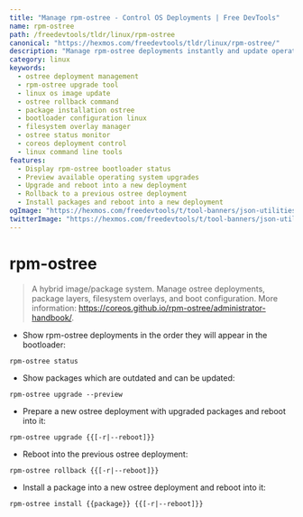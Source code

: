 ```yaml
---
title: "Manage rpm-ostree - Control OS Deployments | Free DevTools"
name: rpm-ostree
path: /freedevtools/tldr/linux/rpm-ostree
canonical: "https://hexmos.com/freedevtools/tldr/linux/rpm-ostree/"
description: "Manage rpm-ostree deployments instantly and update operating system images. Preview upgrades, rollback changes, and install packages. Free online tool, no registration required."
category: linux
keywords:
  - ostree deployment management
  - rpm-ostree upgrade tool
  - linux os image update
  - ostree rollback command
  - package installation ostree
  - bootloader configuration linux
  - filesystem overlay manager
  - ostree status monitor
  - coreos deployment control
  - linux command line tools
features:
  - Display rpm-ostree bootloader status
  - Preview available operating system upgrades
  - Upgrade and reboot into a new deployment
  - Rollback to a previous ostree deployment
  - Install packages and reboot into a new deployment
ogImage: "https://hexmos.com/freedevtools/t/tool-banners/json-utilities-banner.png"
twitterImage: "https://hexmos.com/freedevtools/t/tool-banners/json-utilities-banner.png"
---
```


# rpm-ostree

> A hybrid image/package system.
> Manage ostree deployments, package layers, filesystem overlays, and boot configuration.
> More information: <https://coreos.github.io/rpm-ostree/administrator-handbook/>.

- Show rpm-ostree deployments in the order they will appear in the bootloader:

`rpm-ostree status`

- Show packages which are outdated and can be updated:

`rpm-ostree upgrade --preview`

- Prepare a new ostree deployment with upgraded packages and reboot into it:

`rpm-ostree upgrade {{[-r|--reboot]}}`

- Reboot into the previous ostree deployment:

`rpm-ostree rollback {{[-r|--reboot]}}`

- Install a package into a new ostree deployment and reboot into it:

`rpm-ostree install {{package}} {{[-r|--reboot]}}`
